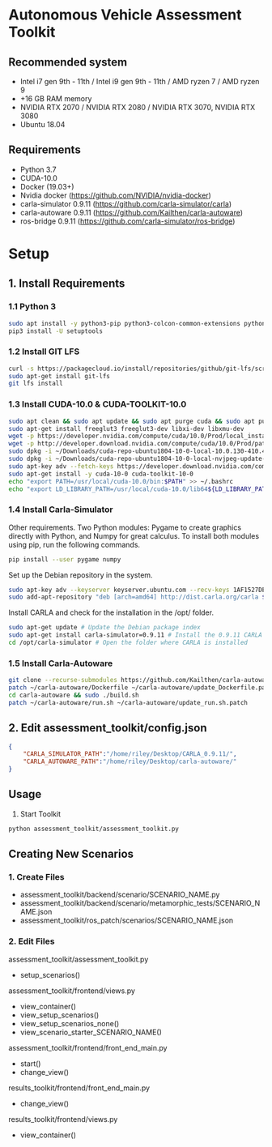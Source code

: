 
Autonomous Vehicle Assessment Toolkit
=====================================

## Recommended system

* Intel i7 gen 9th - 11th / Intel i9 gen 9th - 11th / AMD ryzen 7 / AMD ryzen 9
* +16 GB RAM memory 
* NVIDIA RTX 2070 / NVIDIA RTX 2080 / NVIDIA RTX 3070, NVIDIA RTX 3080
* Ubuntu 18.04

## Requirements
* Python 3.7
* CUDA-10.0
* Docker (19.03+)
* Nvidia docker (https://github.com/NVIDIA/nvidia-docker)
* carla-simulator 0.9.11 (https://github.com/carla-simulator/carla)
* carla-autoware 0.9.11 (https://github.com/Kailthen/carla-autoware)
* ros-bridge 0.9.11 (https://github.com/carla-simulator/ros-bridge)

# Setup
## 1. Install Requirements

### 1.1 Python 3
```sh
sudo apt install -y python3-pip python3-colcon-common-extensions python3-setuptools python3-vcstool
pip3 install -U setuptools
```

### 1.2 Install GIT LFS

```sh 
curl -s https://packagecloud.io/install/repositories/github/git-lfs/script.deb.sh | sudo bash
sudo apt-get install git-lfs
git lfs install
```

### 1.3 Install CUDA-10.0 & CUDA-TOOLKIT-10.0
```sh
sudo apt clean && sudo apt update && sudo apt purge cuda && sudo apt purge nvidia-* && sudo apt autoremove
sudo apt-get install freeglut3 freeglut3-dev libxi-dev libxmu-dev
wget -p https://developer.nvidia.com/compute/cuda/10.0/Prod/local_installers/cuda-repo-ubuntu1804-10-0-local-10.0.130-410.48_1.0-1_amd64 ~/Downloads
wget -p http://developer.download.nvidia.com/compute/cuda/10.0/Prod/patches/1/cuda-repo-ubuntu1804-10-0-local-nvjpeg-update-1_1.0-1_amd64.deb ~/Downloads
sudo dpkg -i ~/Downloads/cuda-repo-ubuntu1804-10-0-local-10.0.130-410.48_1.0-1_amd64.deb
sudo dpkg -i ~/Downloads/cuda-repo-ubuntu1804-10-0-local-nvjpeg-update-1_1.0-1_amd64.deb
sudo apt-key adv --fetch-keys https://developer.download.nvidia.com/compute/cuda/repos/ubuntu1804/x86_64/7fa2af80.pub
sudo apt-get install -y cuda-10-0 cuda-toolkit-10-0
echo "export PATH=/usr/local/cuda-10.0/bin:$PATH" >> ~/.bashrc
echo "export LD_LIBRARY_PATH=/usr/local/cuda-10.0/lib64${LD_LIBRARY_PATH:+:${LD_LIBRARY_PATH}}" >> ~/.bashrc
```

### 1.4 Install Carla-Simulator

Other requirements. Two Python modules: Pygame to create graphics directly with Python, and Numpy for great calculus.
To install both modules using pip, run the following commands.
```sh
pip install --user pygame numpy
```

Set up the Debian repository in the system.
```sh
sudo apt-key adv --keyserver keyserver.ubuntu.com --recv-keys 1AF1527DE64CB8D9
sudo add-apt-repository "deb [arch=amd64] http://dist.carla.org/carla $(lsb_release -sc) main"
```
Install CARLA and check for the installation in the /opt/ folder.
```sh
sudo apt-get update # Update the Debian package index
sudo apt-get install carla-simulator=0.9.11 # Install the 0.9.11 CARLA version
cd /opt/carla-simulator # Open the folder where CARLA is installed
```

### 1.5 Install Carla-Autoware

```sh 
git clone --recurse-submodules https://github.com/Kailthen/carla-autoware.git
patch ~/carla-autoware/Dockerfile ~/carla-autoware/update_Dockerfile.patch
cd carla-autoware && sudo ./build.sh
patch ~/carla-autoware/run.sh ~/carla-autoware/update_run.sh.patch
```

## 2. Edit assessment_toolkit/config.json 

```json
{
    "CARLA_SIMULATOR_PATH":"/home/riley/Desktop/CARLA_0.9.11/", 
    "CARLA_AUTOWARE_PATH":"/home/riley/Desktop/carla-autoware/"
}
```

## Usage
1. Start Toolkit 
```sh
python assessment_toolkit/assessment_toolkit.py
```


## Creating New Scenarios 

### 1. Create Files
- assessment_toolkit/backend/scenario/SCENARIO_NAME.py
- assessment_toolkit/backend/scenario/metamorphic_tests/SCENARIO_NAME.json
- assessment_toolkit/ros_patch/scenarios/SCENARIO_NAME.json

### 2. Edit Files
assessment_toolkit/assessment_toolkit.py
- setup_scenarios() 

assessment_toolkit/frontend/views.py
- view_container()
- view_setup_scenarios()
- view_setup_scenarios_none()
- view_scenario_starter_SCENARIO_NAME()

assessment_toolkit/frontend/front_end_main.py
- start()
- change_view()


results_toolkit/frontend/front_end_main.py
- change_view()

results_toolkit/frontend/views.py 
- view_container()

